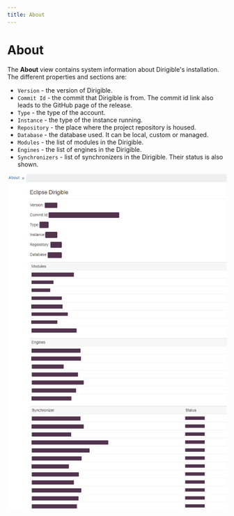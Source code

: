 ```yaml
---
title: About
---
```


About
===

The **About** view contains system information about Dirigible's installation. The different properties and sections are:

* `Version` - the version of Dirigible.
* `Commit Id` - the commit that Dirigible is from. The commit id link also leads to the GitHub page of the release.
* `Type` - the type of the account.
* `Instance` - the type of the instance running.
* `Repository` - the place where the project repository is housed.
* `Database` - the database used. It can be local, custom or managed.
* `Modules` - the list of modules in the Dirigible.
* `Engines` - the list of engines in the Dirigible.
* `Synchronizers` - list of synchronizers in the Dirigible. Their status is also shown.

![About View](../../images/aboutview.png)